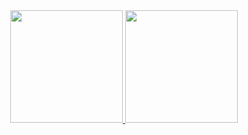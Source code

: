 <div align="center">
  <a href="https://github.com/colasnaudi">
  <img height="180em" src="https://github-readme-stats.vercel.app/api?username=colasnaudi&show_icons=true&theme=dracula&include_all_commits=true&count_private=true"/>
  <img height="180em" src="https://github-readme-stats.vercel.app/api/top-langs/?username=colasnaudi&layout=compact&langs_count=7&theme=dracula"/>
</div>
